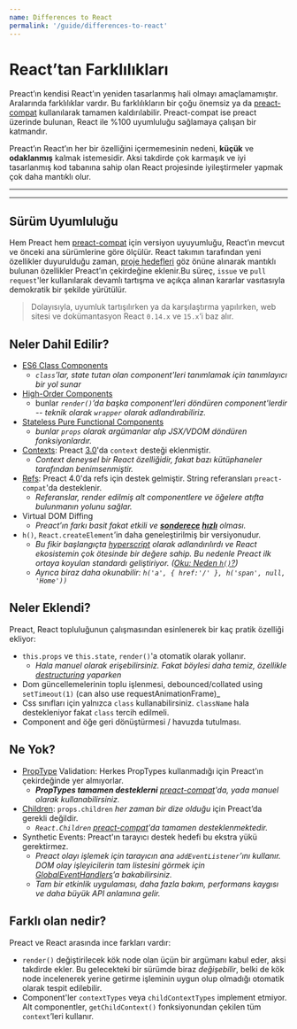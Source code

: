 ```yaml
---
name: Differences to React
permalink: '/guide/differences-to-react'
---
```


# React’tan Farklılıkları<!-- omit in toc -->

Preact’ın kendisi React’ın yeniden tasarlanmış hali olmayı amaçlamamıştır. Aralarında farklılıklar vardır. Bu farklılıkların bir çoğu önemsiz ya da [preact-compat] kullanılarak tamamen kaldırılabilir. Preact-compat ise preact üzerinde bulunan, React ile %100 uyumluluğu sağlamaya çalışan bir katmandır.

Preact’ın React’ın her bir özelliğini içermemesinin nedeni, **küçük** ve **odaklanmış** kalmak istemesidir. Aksi takdirde çok karmaşık ve iyi tasarlanmış kod tabanına sahip olan React projesinde iyileştirmeler yapmak çok daha mantıklı olur.

---

<toc></toc>

---

## Sürüm Uyumluluğu

Hem Preact hem [preact-compat] için versiyon uyuyumluğu, React’ın mevcut ve önceki ana sürümlerine göre ölçülür. React takımın tarafından yeni özellikler duyurulduğu zaman, [proje hedefleri] göz önüne alınarak mantıklı bulunan özellikler Preact’ın çekirdeğine eklenir.Bu süreç, `issue` ve `pull request`'ler kullanılarak devamlı tartışma ve açıkça alınan kararlar vasıtasıyla demokratik bir şekilde yürütülür.

> Dolayısıyla, uyumluk tartışılırken ya da karşılaştırma yapılırken, web sitesi ve dokümantasyon React `0.14.x` ve `15.x`‘i baz alır.

## Neler Dahil Edilir?

*   [ES6 Class Components]
    *   _`class`'lar, state tutan olan component'leri tanımlamak için tanımlayıcı bir yol sunar_
*   [High-Order Components]
    *   bunlar _`render()`’da başka component'leri döndüren component'lerdir -- teknik olarak `wrapper` olarak adlandırabiliriz._
*   [Stateless Pure Functional Components]
    *   _bunlar `props` olarak argümanlar alıp JSX/VDOM döndüren fonksiyonlardır._
*   [Contexts]: Preact [3.0]'da `context` desteği eklenmiştir.
    *   _Context deneysel bir React özelliğidir, fakat bazı kütüphaneler tarafından benimsenmiştir._
*   [Refs]: Preact 4.0'da refs için destek gelmiştir. String referansları `preact-compat`'da desteklenir.
    *   _Referanslar, render edilmiş alt componentlere ve öğelere atıfta bulunmanın yolunu sağlar._
*   Virtual DOM Diffing
    *   _Preact’ın farkı basit fakat etkili ve **[sonderece](http://developit.github.io/js-repaint-perfs/) [hızlı](https://localvoid.github.io/uibench/)** olması._
*   `h()`, `React.createElement`’in daha geneleştirilmiş bir versiyonudur.
    *   _Bu fikir başlangıçta [hyperscript] olarak adlandırılırdı ve React ekosistemin çok ötesinde bir değere sahip. Bu nedenle Preact ilk ortaya koyulan standardı geliştiriyor. ([Oku: Neden `h()`?](http://jasonformat.com/wtf-is-jsx))_
    *   _Ayrıca biraz daha okunabilir: `h('a', { href:'/' }, h('span', null, 'Home'))`_

## Neler Eklendi?

Preact, React topluluğunun çalışmasından esinlenerek bir kaç pratik özelliği ekliyor:

*   `this.props` ve `this.state`, `render()`'a otomatik olarak yollanır.
    *   _Hala manuel olarak erişebilirsiniz. Fakat böylesi daha temiz, özellikle [destructuring] yaparken_
*   Dom güncellemelerinin toplu işlenmesi, debounced/collated using `setTimeout(1)` (can also use requestAnimationFrame)\_
*   Css sınıfları için yalnızca `class` kullanabilirsiniz. `className` hala destekleniyor fakat `class` tercih edilmeli.
*   Component and öğe geri dönüştürmesi / havuzda tutulması.

## Ne Yok?

*   [PropType] Validation: Herkes PropTypes kullanmadığı için Preact’ın çekirdeğinde yer almıyorlar.
    *   _**PropTypes tamamen desteklerni** [preact-compat]'da, yada manuel olarak kullanabilirsiniz._
*   [Children]: `props.children` _her zaman bir dize olduğu_ için Preact’da gerekli değildir.
    *   _`React.Children` [preact-compat]'da tamamen desteklenmektedir._
*   Synthetic Events: Preact'ın tarayıcı destek hedefi bu ekstra yükü gerektirmez.
    *   _Preact olayı işlemek için tarayıcın ana `addEventListener`’ını kullanır. DOM olay işleyicilerin tam listesini görmek için [GlobalEventHandlers]’a bakabilirsiniz._
    *   _Tam bir etkinlik uygulaması, daha fazla bakım, performans kaygısı ve daha büyük API anlamına gelir._

## Farklı olan nedir?

Preact ve React arasında ince farkları vardır:

*   `render()` değiştirilecek kök node olan üçün bir argümanı kabul eder, aksi takdirde ekler. Bu gelecekteki bir sürümde biraz _değişebilir_, belki de kök node incelenerek yerine getirme işleminin uygun olup olmadığı otomatik olarak tespit edilebilir.
*   Component'ler `contextTypes` veya `childContextTypes` implement etmiyor. Alt componentler, `getChildContext()` fonksiyonundan çekilen tüm `context`’leri kullanır.

[Proje Hedefleri]: /about/project-goals
[hyperscript]: https://github.com/dominictarr/hyperscript
[3.0]: https://github.com/developit/preact/milestones/3.0
[4.0]: https://github.com/developit/preact/milestones/4.0
[preact-compat]: https://github.com/developit/preact-compat
[PropType]: https://github.com/developit/proptypes
[Contexts]: https://facebook.github.io/react/docs/context.html
[Refs]: https://facebook.github.io/react/docs/more-about-refs.html
[Children]: https://facebook.github.io/react/docs/top-level-api.html#reactchildren
[GlobalEventHandlers]: https://developer.mozilla.org/en-US/docs/Web/API/GlobalEventHandlers
[ES6 Class Components]: https://facebook.github.io/react/docs/reusable-components.html#es6-classes
[High-Order Components]: https://medium.com/@dan_abramov/mixins-are-dead-long-live-higher-order-components-94a0d2f9e750
[Stateless Pure Functional Components]: https://facebook.github.io/react/docs/reusable-components.html#stateless-functions
[destructuring]: http://www.2ality.com/2015/01/es6-destructuring.html
[Linked State]: /guide/linked-state

